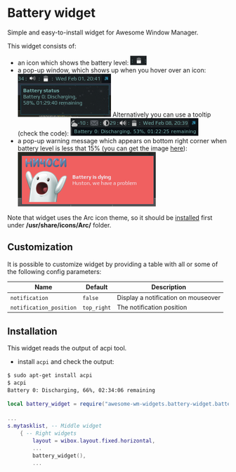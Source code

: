 # Battery widget

Simple and easy-to-install widget for Awesome Window Manager.

This widget consists of:

 - an icon which shows the battery level:
 ![Battery Widget](./bat-wid-1.png)
 - a pop-up window, which shows up when you hover over an icon:
 ![Battery Widget](./bat-wid-2.png)
 Alternatively you can use a tooltip (check the code):
 ![Battery Widget](./bat-wid-22.png)
 - a pop-up warning message which appears on bottom right corner when battery level is less that 15% (you can get the image [here](https://vk.com/images/stickers/1933/512.png)):
 ![Battery Widget](./bat-wid-3.png)

Note that widget uses the Arc icon theme, so it should be [installed](https://github.com/horst3180/arc-icon-theme#installation) first under **/usr/share/icons/Arc/** folder.

## Customization

It is possible to customize widget by providing a table with all or some of the following config parameters:

| Name | Default | Description |
|---|---|---|
| `notification` | `false` | Display a notification on mouseover |
| `notification_position` | `top_right` | The notification position |

## Installation

This widget reads the output of acpi tool.
- install `acpi` and check the output:

```bash
$ sudo apt-get install acpi
$ acpi
Battery 0: Discharging, 66%, 02:34:06 remaining
```

```lua
local battery_widget = require("awesome-wm-widgets.battery-widget.battery")

...
s.mytasklist, -- Middle widget
	{ -- Right widgets
    	layout = wibox.layout.fixed.horizontal,
		...
		battery_widget(),
		...
```

